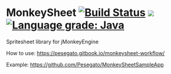 # MonkeySheet [![Build Status](https://travis-ci.org/Pesegato/MonkeySheet.svg?branch=master)](https://travis-ci.org/Pesegato/MonkeySheet) [![](https://jitpack.io/v/Pesegato/MonkeySheet.svg)](https://jitpack.io/#Pesegato/MonkeySheet) [![Language grade: Java](https://img.shields.io/lgtm/grade/java/g/Pesegato/MonkeySheet.svg?logo=lgtm&logoWidth=18)](https://lgtm.com/projects/g/Pesegato/MonkeySheet/context:java)
Spritesheet library for jMonkeyEngine

How to use: https://pesegato.gitbook.io/monkeysheet-workflow/

Example: https://github.com/Pesegato/MonkeySheetSampleApp
